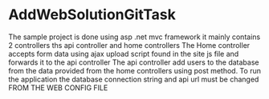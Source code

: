 # AddWebSolutionGitTask
The sample project is done using asp .net mvc framework it mainly contains 2 controllers ths api controller and home controllers The Home controller accepts form data using ajax upload script found in the site js file and forwards it to the api controller The api controller add users to the database from the data provided from the home controllers using post method. To run the application the database connection string and api url must be changed FROM THE WEB CONFIG FILE 
